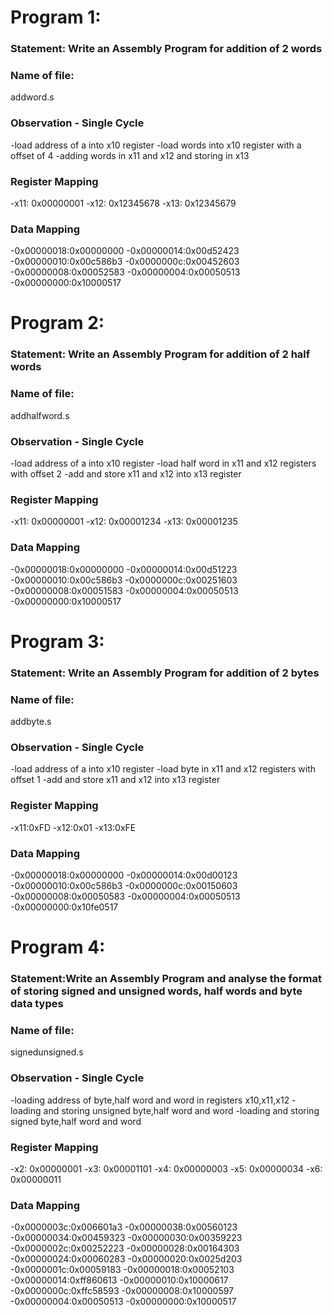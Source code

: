# Program 1: 
### Statement: Write an Assembly Program for addition of 2 words

### Name of file:
addword.s

### Observation - Single Cycle
-load address of a into x10 register
-load words into x10 register with a offset of 4
-adding words in x11 and x12 and storing in x13
 
### Register Mapping
-x11: 0x00000001
-x12: 0x12345678
-x13: 0x12345679

### Data Mapping
-0x00000018:0x00000000
-0x00000014:0x00d52423
-0x00000010:0x00c586b3
-0x0000000c:0x00452603
-0x00000008:0x00052583
-0x00000004:0x00050513
-0x00000000:0x10000517

# Program 2: 
### Statement: Write an Assembly Program for addition of 2 half words

### Name of file:
addhalfword.s

### Observation - Single Cycle
-load address of a into x10 register
-load half word in x11 and x12 registers with offset 2
-add and store x11 and x12 into x13 register 
 
### Register Mapping
-x11: 0x00000001
-x12: 0x00001234
-x13: 0x00001235

### Data Mapping
-0x00000018:0x00000000
-0x00000014:0x00d51223
-0x00000010:0x00c586b3
-0x0000000c:0x00251603
-0x00000008:0x00051583
-0x00000004:0x00050513
-0x00000000:0x10000517

# Program 3: 
### Statement: Write an Assembly Program for addition of 2 bytes

### Name of file:
addbyte.s

### Observation - Single Cycle
-load address of a into x10 register
-load byte  in x11 and x12 registers with offset 1
-add and store x11 and x12 into x13 register
 
### Register Mapping
-x11:0xFD
-x12:0x01
-x13:0xFE

### Data Mapping
-0x00000018:0x00000000
-0x00000014:0x00d00123
-0x00000010:0x00c586b3
-0x0000000c:0x00150603
-0x00000008:0x00050583
-0x00000004:0x00050513
-0x00000000:0x10fe0517

# Program 4: 
### Statement:Write an Assembly Program and analyse the format of storing signed and unsigned words, half words and byte data types

### Name of file:
signedunsigned.s

### Observation - Single Cycle
-loading address of byte,half word and word in registers x10,x11,x12
-loading and storing unsigned byte,half word and word
-loading and storing signed byte,half word and word 
 
### Register Mapping
-x2: 0x00000001
-x3: 0x00001101
-x4: 0x00000003
-x5: 0x00000034
-x6: 0x00000011

### Data Mapping
-0x0000003c:0x006601a3
-0x00000038:0x00560123
-0x00000034:0x00459323
-0x00000030:0x00359223
-0x0000002c:0x00252223
-0x00000028:0x00164303
-0x00000024:0x00060283
-0x00000020:0x0025d203
-0x0000001c:0x00059183
-0x00000018:0x00052103
-0x00000014:0xff860613
-0x00000010:0x10000617
-0x0000000c:0xffc58593
-0x00000008:0x10000597
-0x00000004:0x00050513
-0x00000000:0x10000517 
